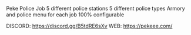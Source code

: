 Peke Police Job
5 different police stations 
5 different police types
Armory and police menu for each job
100% configurable

DISCORD: https://discord.gg/B5tdRE6sXv
WEB: https://pekeee.com/
